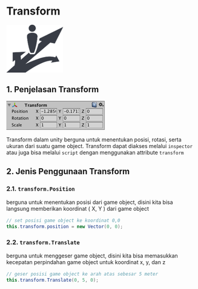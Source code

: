 # Transform

<img src="transform.png" width="150" />

## 1. Penjelasan Transform

![transform inspector](transform-inspector.png)

Transform dalam unity berguna untuk menentukan posisi,
rotasi, serta ukuran dari suatu game object. Transform dapat diakses melalui `inspector` atau juga bisa melalui `script` dengan menggunakan attribute `transform`

## 2. Jenis Penggunaan Transform

### 2.1. `transform.Position`

berguna untuk menentukan posisi dari game object, disini kita bisa langsung memberikan koordinat ( X, Y ) dari game object

```csharp
// set posisi game object ke koordinat 0,0
this.transform.position = new Vector(0, 0);
```

### 2.2. `transform.Translate`

berguna untuk menggeser game object, disini kita bisa memasukkan kecepatan perpindahan game object untuk koordinat x, y, dan z

```csharp
// geser posisi game object ke arah atas sebesar 5 meter
this.transform.Translate(0, 5, 0);
```
